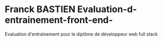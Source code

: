 # Franck BASTIEN Evaluation-d-entrainement-front-end-
Evaluation d'entrainement pour le diplôme de développeur web full stack
